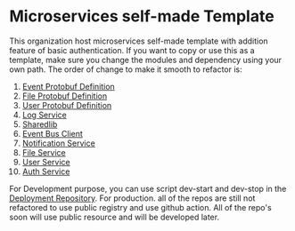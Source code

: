 # Microservices self-made Template

This organization host microservices self-made template with addition feature of basic authentication.
If you want to copy or use this as a template, make sure you change the modules and dependency using your own path.
The order of change to make it smooth to refactor is:

1. [Event Protobuf Definition](https://github.com/micros-template/proto-event)
2. [File Protobuf Definition](https://github.com/micros-template/proto-file)
3. [User Protobuf Definition](https://github.com/micros-template/proto-user)
4. [Log Service](https://github.com/micros-template/log-service)
5. [Sharedlib](https://github.com/micros-template/sharedlib)
6. [Event Bus Client](https://github.com/micros-template/event-bus-client)
7. [Notification Service](https://github.com/micros-template/notification-service)
8. [File Service](https://github.com/micros-template/file-service)
9. [User Service](https://github.com/micros-template/user-service)
10. [Auth Service](https://github.com/micros-template/auth-service)

For Development purpose, you can use script dev-start and dev-stop in the [Deployment Repository](https://github.com/micros-template/deployment). For production. all of the repos are still not refactored to use public registry and use github action. All of the repo's soon will use public resource and will be developed later.